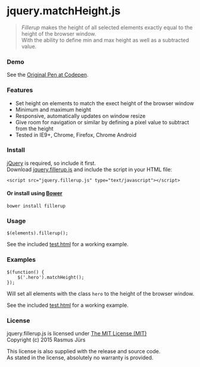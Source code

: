 # jquery.matchHeight.js #

> *Fillerup* makes the height of all selected elements exactly equal to the height of the browser window.<br>
With the ability to define min and max height as well as a subtracted value.

### Demo

See the [Original Pen at Codepen](http://codepen.io/Jurs/pen/YPLLJB?editors=001).

### Features

- Set height on elements to match the exect height of the browser window
- Minimum and maximum height
- Responsive, automatically updates on window resize
- Give room for navigation or similar by defining a pixel value to subtract from the height
- Tested in IE9+, Chrome, Firefox, Chrome Android

### Install

[jQuery](http://jquery.com/download/) is required, so include it first.
<br>Download [jquery.fillerup.js](#) and include the script in your HTML file:

	<script src="jquery.fillerup.js" type="text/javascript"></script>

#### Or install using [Bower](http://bower.io/)

	bower install fillerup

### Usage

	$(elements).fillerup();

See the included [test.html](https://github.com/jursdotme/jquery-fillerup/blob/master/test.html) for a working example.

### Examples

	$(function() {
		$('.hero').matchHeight();
	});

Will set all elements with the class `hero` to the height of the browser window.<br>

See the included [test.html](https://github.com/jursdotme/jquery-fillerup/blob/master/test.html) for a working example.

### License

jquery.fillerup.js is licensed under [The MIT License (MIT)](http://opensource.org/licenses/MIT)
<br/>Copyright (c) 2015 Rasmus Jürs

This license is also supplied with the release and source code.
<br/>As stated in the license, absolutely no warranty is provided.
